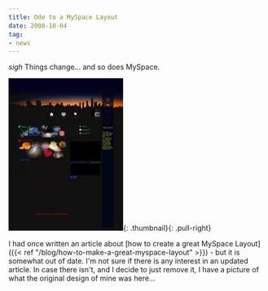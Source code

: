 ```yaml
---
title: Ode to a MySpace Layout
date: 2008-10-04
tag:
- news
---
```

*sigh* Things change... and so does MySpace.

[![](/uploads/2008/myspace-225x300.jpg)](/uploads/2008//myspace.jpg){: .thumbnail}{: .pull-right}

I had once written an article about [how to create a great MySpace Layout]({{< ref "/blog/how-to-make-a-great-myspace-layout" >}}) - but it is somewhat out of date.  I'm not sure if there is any interest in an updated article.  In case there isn't, and I decide to just remove it, I have a picture of what the original design of mine was here...
